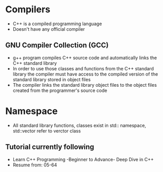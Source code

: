 # Compilers
- C++ is a compiled programming language
- Doesn't have any official compiler
## GNU Compiler Collection (GCC)
- g++ program compiles C++ source code and automatically links the C++ standard library
- In order to use those classes and functions from the C++ standard library the compiler must have access to the compiled version of the standard library stored in object files
- The compiler links the standard library object files to the object files created from the programmer's source code
# Namespace
- All standard library functions, classes exist in std:: namespace, std::vector refer to verctor class 
## Tutorial currently following

- Learn C++ Programming -Beginner to Advance- Deep Dive in C++<br>
- Resume from: 05-64